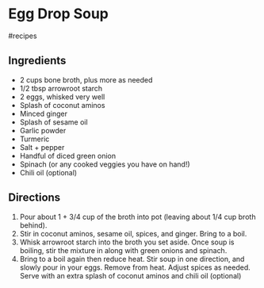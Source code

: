 # Egg Drop Soup

#recipes 

## Ingredients
  
- 2 cups bone broth, plus more as needed  
- 1/2 tbsp arrowroot starch  
- 2 eggs, whisked very well  
- Splash of coconut aminos  
- Minced ginger  
- Splash of sesame oil  
- Garlic powder  
- Turmeric  
- Salt + pepper  
- Handful of diced green onion  
- Spinach (or any cooked veggies you have on hand!)  
- Chili oil (optional)  

## Directions
  
1. Pour about 1 + 3/4 cup of the broth into pot (leaving about 1/4 cup broth behind).  
2. Stir in coconut aminos, sesame oil, spices, and ginger. Bring to a boil.  
3. Whisk arrowroot starch into the broth you set aside. Once soup is boiling, stir the mixture in along with green onions and spinach.  
4. Bring to a boil again then reduce heat. Stir soup in one direction, and slowly pour in your eggs. Remove from heat. Adjust spices as needed. Serve with an extra splash of coconut aminos and chili oil (optional)